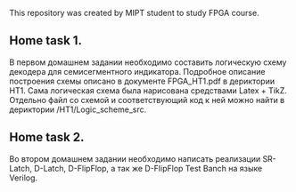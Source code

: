 This repository was created by MIPT student to study FPGA course.

## Home task 1.

В первом домашнем задании необходимо составить логическую схему декодера для семисегментного индикатора.
Подробное описание построения схемы описано в документе FPGA_HT1.pdf в дериктории HT1. Сама логическая схема была нарисована средствами Latex + TikZ.
Отдельно файл со схемой и соответствующий код к ней можно найти в дериктории /HT1/Logic_scheme_src.

## Home task 2.

Во втором домашнем задании необходимо написать реализации SR-Latch, D-Latch, D-FlipFlop, а так же D-FlipFlop Test Banch на языке Verilog.